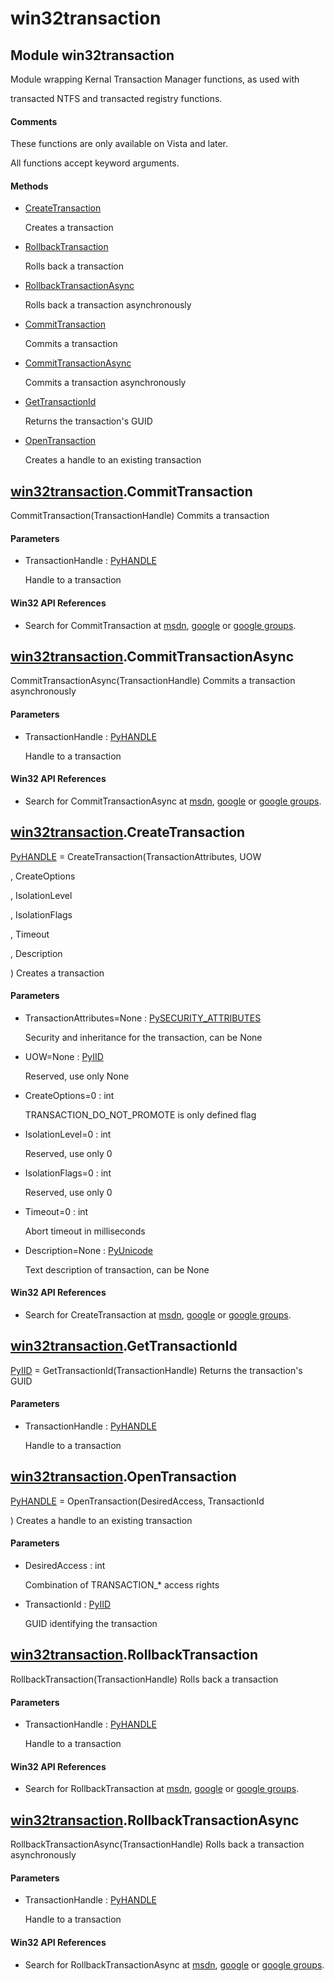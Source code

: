 # win32transaction


## Module win32transaction

Module wrapping Kernal Transaction Manager functions, as used with 

transacted NTFS and transacted registry functions\.

#### Comments

These functions are only available on Vista and later\.

All functions accept keyword arguments\.

#### Methods

  - [CreateTransaction](win32transaction.md#win32transactioncreatetransaction)

    Creates a transaction&nbsp;

  - [RollbackTransaction](win32transaction.md#win32transactionrollbacktransaction)

    Rolls back a transaction&nbsp;

  - [RollbackTransactionAsync](win32transaction.md#win32transactionrollbacktransactionasync)

    Rolls back a transaction asynchronously&nbsp;

  - [CommitTransaction](win32transaction.md#win32transactioncommittransaction)

    Commits a transaction&nbsp;

  - [CommitTransactionAsync](win32transaction.md#win32transactioncommittransactionasync)

    Commits a transaction asynchronously&nbsp;

  - [GetTransactionId](win32transaction.md#win32transactiongettransactionid)

    Returns the transaction's GUID&nbsp;

  - [OpenTransaction](win32transaction.md#win32transactionopentransaction)

    Creates a handle to an existing transaction&nbsp;


## [win32transaction](win32transaction.md#win32transaction)\.CommitTransaction

CommitTransaction\(TransactionHandle\)
Commits a transaction

#### Parameters

  - TransactionHandle : [PyHANDLE](PyHANDLE.md)

    Handle to a transaction

#### Win32 API References

  - Search for CommitTransaction at [msdn](http://search.msdn.microsoft.com/search/results.aspx?view=msdn&query=CommitTransaction.md), [google](http://www.google.com/search?q=CommitTransaction.md) or [google groups](http://groups.google.com/groups?q=CommitTransaction.md)\.


## [win32transaction](win32transaction.md#win32transaction)\.CommitTransactionAsync

CommitTransactionAsync\(TransactionHandle\)
Commits a transaction asynchronously

#### Parameters

  - TransactionHandle : [PyHANDLE](PyHANDLE.md)

    Handle to a transaction

#### Win32 API References

  - Search for CommitTransactionAsync at [msdn](http://search.msdn.microsoft.com/search/results.aspx?view=msdn&query=CommitTransactionAsync.md), [google](http://www.google.com/search?q=CommitTransactionAsync.md) or [google groups](http://groups.google.com/groups?q=CommitTransactionAsync.md)\.


## [win32transaction](win32transaction.md#win32transaction)\.CreateTransaction

[PyHANDLE](PyHANDLE.md) = CreateTransaction\(TransactionAttributes, UOW

, CreateOptions

, IsolationLevel

, IsolationFlags

, Timeout

, Description

\)
Creates a transaction

#### Parameters

  - TransactionAttributes=None : [PySECURITY\_ATTRIBUTES](PySECURITY.md#pysecurityattributes)

    Security and inheritance for the transaction, can be None

  - UOW=None : [PyIID](PyIID.md)

    Reserved, use only None

  - CreateOptions=0 : int

    TRANSACTION\_DO\_NOT\_PROMOTE is only defined flag

  - IsolationLevel=0 : int

    Reserved, use only 0

  - IsolationFlags=0 : int

    Reserved, use only 0

  - Timeout=0 : int

    Abort timeout in milliseconds

  - Description=None : [PyUnicode](PyUnicode.md)

    Text description of transaction, can be None

#### Win32 API References

  - Search for CreateTransaction at [msdn](http://search.msdn.microsoft.com/search/results.aspx?view=msdn&query=CreateTransaction.md), [google](http://www.google.com/search?q=CreateTransaction.md) or [google groups](http://groups.google.com/groups?q=CreateTransaction.md)\.


## [win32transaction](win32transaction.md#win32transaction)\.GetTransactionId

[PyIID](PyIID.md) = GetTransactionId\(TransactionHandle\)
Returns the transaction's GUID

#### Parameters

  - TransactionHandle : [PyHANDLE](PyHANDLE.md)

    Handle to a transaction


## [win32transaction](win32transaction.md#win32transaction)\.OpenTransaction

[PyHANDLE](PyHANDLE.md) = OpenTransaction\(DesiredAccess, TransactionId

\)
Creates a handle to an existing transaction

#### Parameters

  - DesiredAccess : int

    Combination of TRANSACTION\_\* access rights

  - TransactionId : [PyIID](PyIID.md)

    GUID identifying the transaction


## [win32transaction](win32transaction.md#win32transaction)\.RollbackTransaction

RollbackTransaction\(TransactionHandle\)
Rolls back a transaction

#### Parameters

  - TransactionHandle : [PyHANDLE](PyHANDLE.md)

    Handle to a transaction

#### Win32 API References

  - Search for RollbackTransaction at [msdn](http://search.msdn.microsoft.com/search/results.aspx?view=msdn&query=RollbackTransaction.md), [google](http://www.google.com/search?q=RollbackTransaction.md) or [google groups](http://groups.google.com/groups?q=RollbackTransaction.md)\.


## [win32transaction](win32transaction.md#win32transaction)\.RollbackTransactionAsync

RollbackTransactionAsync\(TransactionHandle\)
Rolls back a transaction asynchronously

#### Parameters

  - TransactionHandle : [PyHANDLE](PyHANDLE.md)

    Handle to a transaction

#### Win32 API References

  - Search for RollbackTransactionAsync at [msdn](http://search.msdn.microsoft.com/search/results.aspx?view=msdn&query=RollbackTransactionAsync.md), [google](http://www.google.com/search?q=RollbackTransactionAsync.md) or [google groups](http://groups.google.com/groups?q=RollbackTransactionAsync.md)\.